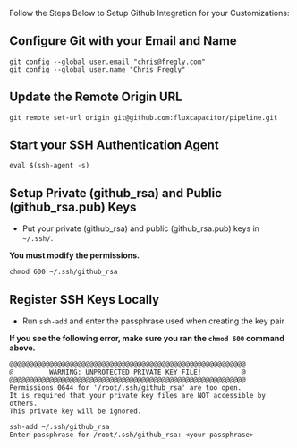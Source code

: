 Follow the Steps Below to Setup Github Integration for your Customizations:

## Configure Git with your Email and Name
```
git config --global user.email "chris@fregly.com"
git config --global user.name "Chris Fregly"
```

## Update the Remote Origin URL
```
git remote set-url origin git@github.com:fluxcapacitor/pipeline.git
```

## Start your SSH Authentication Agent
```
eval $(ssh-agent -s)
```


## Setup Private (github_rsa) and Public (github_rsa.pub) Keys
* Put your private (github_rsa) and public (github_rsa.pub) keys in `~/.ssh/`.

**You must modify the permissions.**
```
chmod 600 ~/.ssh/github_rsa
```

## Register SSH Keys Locally
* Run `ssh-add` and enter the passphrase used when creating the key pair

**If you see the following error, make sure you ran the `chmod 600` command above.**
```
@@@@@@@@@@@@@@@@@@@@@@@@@@@@@@@@@@@@@@@@@@@@@@@@@@@@@@@@@@@
@         WARNING: UNPROTECTED PRIVATE KEY FILE!          @
@@@@@@@@@@@@@@@@@@@@@@@@@@@@@@@@@@@@@@@@@@@@@@@@@@@@@@@@@@@
Permissions 0644 for '/root/.ssh/github_rsa' are too open.
It is required that your private key files are NOT accessible by others.
This private key will be ignored.
```
```
ssh-add ~/.ssh/github_rsa
Enter passphrase for /root/.ssh/github_rsa: <your-passphrase>
```